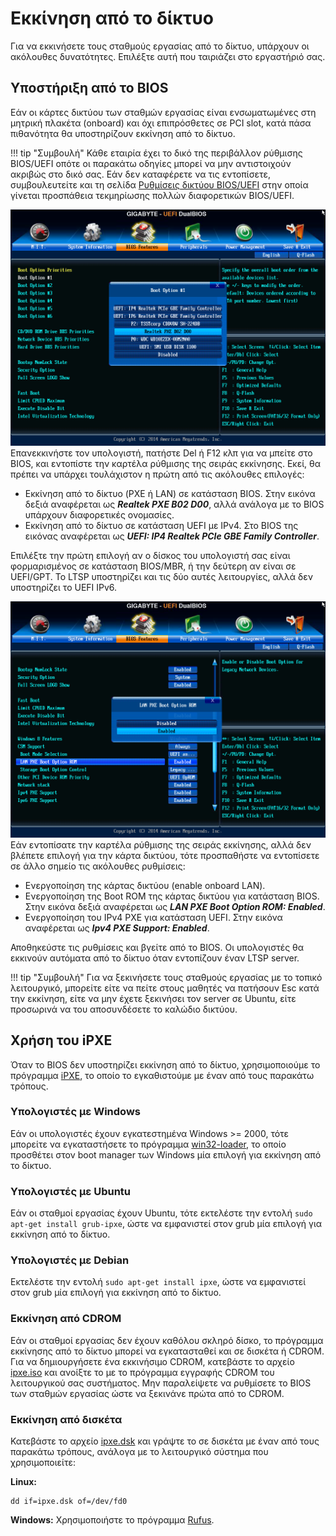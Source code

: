 # Εκκίνηση από το δίκτυο

Για να εκκινήσετε τους σταθμούς εργασίας από το δίκτυο, υπάρχουν οι ακόλουθες
δυνατότητες. Επιλέξτε αυτή που ταιριάζει στο εργαστήριό σας.

## Υποστήριξη από το BIOS

Εάν οι κάρτες δικτύου των σταθμών εργασίας είναι ενσωματωμένες στη μητρική
πλακέτα (onboard) και όχι επιπρόσθετες σε PCI slot, κατά πάσα πιθανότητα θα
υποστηρίζουν εκκίνηση από το δίκτυο.

!!! tip "Συμβουλή"
    Κάθε εταιρία έχει το δικό της περιβάλλον ρύθμισης BIOS/UEFI οπότε οι
    παρακάτω οδηγίες μπορεί να μην αντιστοιχούν ακριβώς στο δικό σας. Εάν δεν
    καταφέρετε να τις εντοπίσετε, συμβουλευτείτε και τη σελίδα [Ρυθμίσεις
    δικτύου BIOS/UEFI](../guides/bios-uefi/index.md) στην οποία γίνεται
    προσπάθεια τεκμηρίωσης πολλών διαφορετικών BIOS/UEFI.

[![](netboot-bios1.png)](netboot-bios1.png)Επανεκκινήστε τον υπολογιστή,
πατήστε Del ή F12 κλπ για να μπείτε στο BIOS, και εντοπίστε την καρτέλα
ρύθμισης της σειράς εκκίνησης. Εκεί, θα πρέπει να υπάρχει τουλάχιστον η πρώτη
από τις ακόλουθες επιλογές:

-   Εκκίνηση από το δίκτυο (PXE ή LAN) σε κατάσταση BIOS. Στην εικόνα δεξιά
    αναφέρεται ως ***Realtek PXE B02 D00***, αλλά ανάλογα με το BIOS υπάρχουν
    διαφορετικές ονομασίες.
-   Εκκίνηση από το δίκτυο σε κατάσταση UEFI με IPv4. Στο BIOS της εικόνας
    αναφέρεται ως ***UEFI: IP4 Realtek PCIe GBE Family Controller***.

Επιλέξτε την πρώτη επιλογή αν ο δίσκος του υπολογιστή σας είναι φορμαρισμένος
σε κατάσταση BIOS/MBR, ή την δεύτερη αν είναι σε UEFI/GPT. Το LTSP υποστηρίζει
και τις δύο αυτές λειτουργίες, αλλά δεν υποστηρίζει το UEFI IPv6.

[![](netboot-bios2.png)](netboot-bios2.png)Εάν εντοπίσατε την καρτέλα ρύθμισης
της σειράς εκκίνησης, αλλά δεν βλέπετε επιλογή για την κάρτα δικτύου, τότε
προσπαθήστε να εντοπίσετε σε άλλο σημείο τις ακόλουθες ρυθμίσεις:

-   Ενεργοποίηση της κάρτας δικτύου (enable onboard LAN).
-   Ενεργοποίηση της Boot ROM της κάρτας δικτύου για κατάσταση BIOS. Στην
    εικόνα δεξιά αναφέρεται ως ***LAN PXE Boot Option ROM: Enabled***.
-   Ενεργοποίηση του IPv4 PXE για κατάσταση UEFI. Στην εικόνα αναφέρεται ως
    ***Ipv4 PXE Support: Enabled***.

Αποθηκεύστε τις ρυθμίσεις και βγείτε από το BIOS. Οι υπολογιστές θα εκκινούν
αυτόματα από το δίκτυο όταν εντοπίζουν έναν LTSP server.

!!! tip "Συμβουλή"
    Για να ξεκινήσετε τους σταθμούς εργασίας με το τοπικό λειτουργικό, μπορείτε
    είτε να πείτε στους μαθητές να πατήσουν Esc κατά την εκκίνηση, είτε να μην
    έχετε ξεκινήσει τον server σε Ubuntu, είτε προσωρινά να του αποσυνδέσετε το
    καλώδιο δικτύου.

## Χρήση του iPXE

Όταν το BIOS δεν υποστηρίζει εκκίνηση από το δίκτυο, χρησιμοποιούμε το
πρόγραμμα [iPXE](https://ipxe.org), το οποίο το εγκαθιστούμε με έναν από τους
παρακάτω τρόπους.

### Υπολογιστές με Windows

Εάν οι υπολογιστές έχουν εγκατεστημένα Windows >= 2000, τότε μπορείτε να
εγκαταστήσετε το πρόγραμμα [win32-loader](../guides/win32-loader/index.md),
το οποίο προσθέτει στον boot manager των Windows μία επιλογή για εκκίνηση από
το δίκτυο.

### Υπολογιστές με Ubuntu

Εάν οι σταθμοί εργασίας έχουν Ubuntu, τότε εκτελέστε την εντολή `sudo apt-get
install grub-ipxe`, ώστε να εμφανιστεί στον grub μία επιλογή για εκκίνηση από
το δίκτυο.

### Υπολογιστές με Debian

Εκτελέστε την εντολή `sudo apt-get install ipxe`, ώστε να εμφανιστεί στον grub
μία επιλογή για εκκίνηση από το δίκτυο.

### Εκκίνηση από CDROM

Εάν οι σταθμοί εργασίας δεν έχουν καθόλου σκληρό δίσκο, το πρόγραμμα εκκίνησης
από το δίκτυο μπορεί να εγκατασταθεί και σε δισκέτα ή CDROM. Για να
δημιουργήσετε ένα εκκινήσιμο CDROM, κατεβάστε το αρχείο
[ipxe.iso](http://boot.ipxe.org/ipxe.iso) και ανοίξτε το με το πρόγραμμα
εγγραφής CDROM του λειτουργικού σας συστήματος. Μην παραλείψετε να ρυθμίσετε το
BIOS των σταθμών εργασίας ώστε να ξεκινάνε πρώτα από το CDROM.

### Εκκίνηση από δισκέτα

Κατεβάστε το αρχείο [ipxe.dsk](http://boot.ipxe.org/ipxe.dsk) και γράψτε το σε
δισκέτα με έναν από τους παρακάτω τρόπους, ανάλογα με το λειτουργικό σύστημα
που χρησιμοποιείτε:

**Linux:**

```shell
dd if=ipxe.dsk of=/dev/fd0
```

**Windows:** Χρησιμοποιήστε το πρόγραμμα [Rufus](https://rufus.ie/).
